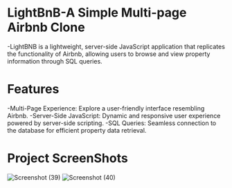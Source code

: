 # LightBnB-A Simple Multi-page Airbnb Clone
-LightBNB is a lightweight, server-side JavaScript application that replicates the functionality of Airbnb, allowing users to browse and view property information through SQL queries. 
# Features
-Multi-Page Experience: Explore a user-friendly interface resembling Airbnb.
-Server-Side JavaScript: Dynamic and responsive user experience powered by server-side scripting.
-SQL Queries: Seamless connection to the database for efficient property data retrieval.

# Project ScreenShots
![Screenshot (39)](https://github.com/Faduma9/LightBnB/assets/97137981/3da320c3-03c9-4b73-8c15-7139e7e7f176)
![Screenshot (40)](https://github.com/Faduma9/LightBnB/assets/97137981/f8df4aac-66cf-451e-aa1e-42ff1dbd023a)

